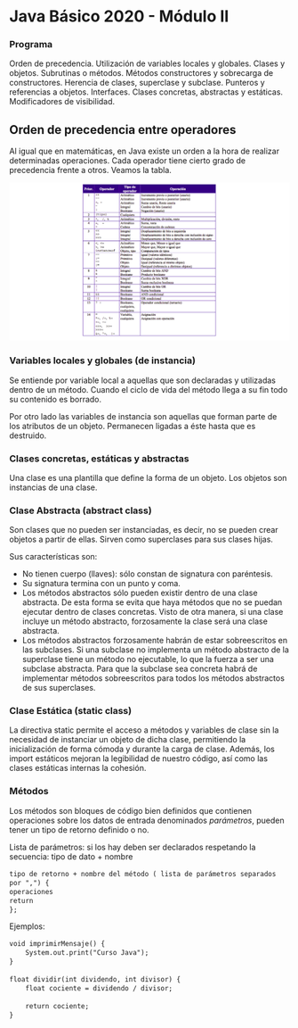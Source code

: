 # Java Básico 2020 - Módulo II

### Programa
Orden de precedencia. Utilización de variables locales y globales. Clases y objetos. Subrutinas o métodos. Métodos constructores y sobrecarga de constructores.
Herencia de clases, superclase y subclase. Punteros y referencias a objetos. Interfaces.
Clases concretas, abstractas y estáticas. 
Modificadores de visibilidad.

## Orden de precedencia entre operadores
Al igual que en matemáticas, en Java existe un orden a la hora de realizar determinadas operaciones. Cada operador
tiene cierto grado de precedencia frente a otros. Veamos la tabla.

<img src="./imagenes/precedencia.png">

### Variables locales y globales (de instancia) 
Se entiende por variable local a aquellas que son declaradas y utilizadas dentro de un método. Cuando el ciclo de vida del 
método llega a su fin todo su contenido es borrado.

Por otro lado las variables de instancia son aquellas que forman parte de los atributos de un objeto. Permanecen ligadas a éste
hasta que es destruido.

### Clases concretas, estáticas y abstractas

Una clase es una plantilla que define la forma de un objeto. Los objetos son instancias de una clase.

### Clase Abstracta (abstract class)

Son clases que no pueden ser instanciadas, es decir, no se pueden crear objetos a partir de ellas. Sirven como superclases para sus clases hijas.

Sus características son:
 - No tienen cuerpo (llaves): sólo constan de signatura con paréntesis.
 - Su signatura termina con un punto y coma.
 - Los métodos abstractos sólo pueden existir dentro de una clase abstracta. De esta forma se evita que haya métodos que no se puedan ejecutar dentro de clases concretas. Visto de otra manera, si una clase incluye un método abstracto, forzosamente la clase será una clase abstracta.
 - Los métodos abstractos forzosamente habrán de estar sobreescritos en las subclases. Si una subclase no implementa un método abstracto de la superclase tiene un método no ejecutable, lo que la fuerza a ser una subclase abstracta. Para que la subclase sea concreta habrá de implementar métodos sobreescritos para todos los métodos abstractos de sus superclases.

### Clase Estática (static class)

La directiva static permite el acceso a métodos y variables de clase sin la necesidad de instanciar un objeto de dicha clase, permitiendo la inicialización de forma cómoda y durante la carga de clase. Además, los import estáticos mejoran la legibilidad de nuestro código, así como las clases estáticas internas la cohesión. 

### Métodos
Los métodos son bloques de código bien definidos que contienen operaciones sobre los datos de entrada denominados *parámetros*, pueden tener un tipo de retorno definido o no.

Lista de parámetros: si los hay deben ser declarados respetando la secuencia: tipo de dato + nombre

    tipo de retorno + nombre del método ( lista de parámetros separados por ",") { 
    operaciones 
    return 
    };

Ejemplos:

    void imprimirMensaje() {
        System.out.print("Curso Java");
    }
    
    float dividir(int dividendo, int divisor) {
        float cociente = dividendo / divisor;
        
        return cociente;
    } 

 
